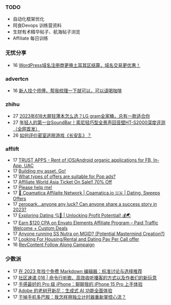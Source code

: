 ### TODO
-  自动化框架优化
-  阿良Devops 训练营资料
-  生财有术精华帖子、航海帖子浏览
-  Affiliate 每日训练

### 无忧分享
<!-- ruyo:START -->
-  16 [WordPress域名注册商更换土耳其区结算，域名交易更优惠！](https://51.ruyo.net/18499.html)<!-- ruyo:END -->

### advertcn
<!-- advertcn:START -->
-  16 [新人找个师傅，帮我梳理一下就可以，可以请喝咖啡](https://www.advertcn.com/forum.php?mod=viewthread&tid=112535)<!-- advertcn:END -->

### zhihu
<!-- zhihu:START -->
-  27 [2023年618大屏轻薄本怎么选？LG gram全家桶，总有一款适合你](http://zhuanlan.zhihu.com/p/632641888?utm_campaign=rss&utm_medium=rss&utm_source=rss&utm_content=title)
-  27 [年轻人的第一台SoundBar！索尼轻巧型全景声回音壁HT-S2000深度评测（全网首发）](http://zhuanlan.zhihu.com/p/630990296?utm_campaign=rss&utm_medium=rss&utm_source=rss&utm_content=title)
-  26 [如何评价密室逃脱游戏《长安乱》？](http://www.zhihu.com/question/563950552/answer/3045961312?utm_campaign=rss&utm_medium=rss&utm_source=rss&utm_content=title)<!-- zhihu:END -->

### afflift
<!-- afflift:START -->
-  17 [TRUST APPS - Rent of iOS/Android organic applications for FB, In-App, UAC](https://afflift.com/f/threads/trust-apps-rent-of-ios-android-organic-applications-for-fb-in-app-uac.11780/)
-  17 [Building my asset. Go!](https://afflift.com/f/threads/building-my-asset-go.11736/)
-  17 [What types of offers are suitable for Pop ads?](https://afflift.com/f/threads/what-types-of-offers-are-suitable-for-pop-ads.11797/)
-  17 [Affiliate World Asia Ticket On Sale!! 70% Off](https://afflift.com/f/threads/affiliate-world-asia-ticket-on-sale-70-off.10000/)
-  17 [Please help me!](https://afflift.com/f/threads/please-help-me.11799/)
-  17 [💸 Cpamatica Affilaite Network | Cpamatica.io 🇺🇦 | Dating, Sweeps Offers](https://afflift.com/f/threads/%F0%9F%92%B8-cpamatica-affilaite-network-cpamatica-io-%F0%9F%87%BA%F0%9F%87%A6-dating-sweeps-offers.8489/)
-  17 [zeropark...anyone any luck? Can anyone share a success story in 2023?](https://afflift.com/f/threads/zeropark-anyone-any-luck-can-anyone-share-a-success-story-in-2023.11784/)
-  17 [Exploring Dating 💘🚀 | Unlocking Profit Potential! 💰🌏](https://afflift.com/f/threads/exploring-dating-%F0%9F%92%98%F0%9F%9A%80-unlocking-profit-potential-%F0%9F%92%B0%F0%9F%8C%8F.11752/)
-  17 [Earn $120 CPA on Envato Elements Affiliate Program – Paid Traffic Welcome + Custom Deals](https://afflift.com/f/threads/earn-120-cpa-on-envato-elements-affiliate-program-%E2%80%93-paid-traffic-welcome-custom-deals.11770/)
-  17 [Anyone running SS Nutra on MGID? &lpar;Potential Mastermind Creation?&rpar;](https://afflift.com/f/threads/anyone-running-ss-nutra-on-mgid-potential-mastermind-creation.11639/)
-  17 [Looking For Housing/Rental and Dating Pay Per Call offer](https://afflift.com/f/threads/looking-for-housing-rental-and-dating-pay-per-call-offer.11798/)
-  16 [RevContent Follow Along Campaign](https://afflift.com/f/threads/revcontent-follow-along-campaign.11760/)<!-- afflift:END -->

### 少数派
<!-- sspai:START -->
-  17 [在 2023 年找个免费 Markdown 编辑器：标准讨论与选择推荐](https://sspai.com/prime/story/free-markdown-editor-2023)
-  17 [社区速递 016 | 命令行听歌、高效收听播客的方式以及作者们的新玩意](https://sspai.com/post/83650)
-  17 [手感最好的 Pro 级 iPhone：聊聊我的 iPhone 15 Pro 上手体验](https://sspai.com/post/83552)
-  17 [Adobe 的老树开新花：生成式 AI 功能全面体验](https://sspai.com/post/83561)
-  17 [干掉手机多巴胺：我怎样用独立计时器重新掌控心流？](https://sspai.com/post/83531)<!-- sspai:END -->
